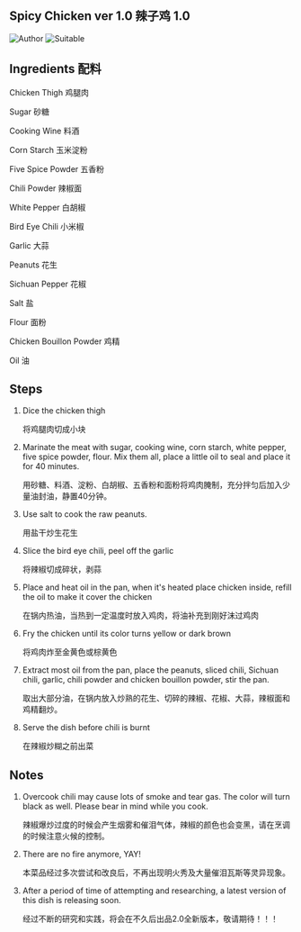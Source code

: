 ## Spicy Chicken ver 1.0 辣子鸡 1.0

![Author](https://img.shields.io/badge/Author-wwdpm__b1owcar-blueviolet)
![Suitable](https://img.shields.io/badge/Suitable%20For-2--4%20People-brightgreen)

## Ingredients 配料

Chicken Thigh 鸡腿肉

Sugar 砂糖

Cooking Wine 料酒

Corn Starch 玉米淀粉

Five Spice Powder 五香粉

Chili Powder 辣椒面

White Pepper 白胡椒

Bird Eye Chili 小米椒

Garlic 大蒜

Peanuts 花生

Sichuan Pepper 花椒

Salt 盐

Flour 面粉

Chicken Bouillon Powder 鸡精

Oil 油

## Steps

1. Dice the chicken thigh

    将鸡腿肉切成小块

2. Marinate the meat with sugar, cooking wine, corn starch, white pepper, five spice powder, flour. Mix them all, place a little oil to seal and place it for 40 minutes.

    用砂糖、料酒、淀粉、白胡椒、五香粉和面粉将鸡肉腌制，充分拌匀后加入少量油封油，静置40分钟。

3. Use salt to cook the raw peanuts.

    用盐干炒生花生

4. Slice the bird eye chili, peel off the garlic

    将辣椒切成碎状，剥蒜

5. Place and heat oil in the pan, when it's heated place chicken inside, refill the oil to make it cover the chicken

    在锅内热油，当热到一定温度时放入鸡肉，将油补充到刚好沫过鸡肉

6. Fry the chicken until its color turns yellow or dark brown

    将鸡肉炸至金黄色或棕黄色

7. Extract most oil from the pan, place the peanuts, sliced chili, Sichuan chili, garlic, chili powder and chicken bouillon powder, stir the pan.

    取出大部分油，在锅内放入炒熟的花生、切碎的辣椒、花椒、大蒜，辣椒面和鸡精翻炒。

8. Serve the dish before chili is burnt

    在辣椒炒糊之前出菜

## Notes

1. Overcook chili may cause lots of smoke and tear gas. The color will turn black as well. Please bear in mind while you cook.

    辣椒爆炒过度的时候会产生烟雾和催泪气体，辣椒的颜色也会变黑，请在烹调的时候注意火候的控制。

2. There are no fire anymore, YAY!

    本菜品经过多次尝试和改良后，不再出现明火秀及大量催泪瓦斯等灵异现象。

3. After a period of time of attempting and researching, a latest version of this dish is releasing soon.

    经过不断的研究和实践，将会在不久后出品2.0全新版本，敬请期待！！！
